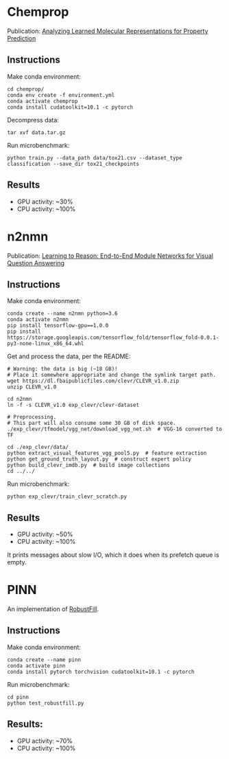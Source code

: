 # Chemprop

Publication: [Analyzing Learned Molecular Representations for Property Prediction](https://pubs.acs.org/doi/10.1021/acs.jcim.9b01076)

## Instructions

Make conda environment:

```
cd chemprop/
conda env create -f environment.yml
conda activate chemprop
conda install cudatoolkit=10.1 -c pytorch
```

Decompress data:
```
tar xvf data.tar.gz
```

Run microbenchmark:

```
python train.py --data_path data/tox21.csv --dataset_type classification --save_dir tox21_checkpoints
```

## Results

* GPU activity: ~30%
* CPU activity: ~100%

# n2nmn

Publication: [Learning to Reason: End-to-End Module Networks for Visual Question Answering](https://arxiv.org/abs/1704.05526)

## Instructions

Make conda environment:

```
conda create --name n2nmn python=3.6
conda activate n2nmn
pip install tensorflow-gpu==1.0.0
pip install https://storage.googleapis.com/tensorflow_fold/tensorflow_fold-0.0.1-py3-none-linux_x86_64.whl
```

Get and process the data, per the README:

```
# Warning: the data is big (~18 GB)!
# Place it somewhere appropriate and change the symlink target path.
wget https://dl.fbaipublicfiles.com/clevr/CLEVR_v1.0.zip
unzip CLEVR_v1.0

cd n2nmn
ln -f -s CLEVR_v1.0 exp_clevr/clevr-dataset

# Preprocessing.
# This part will also consume some 30 GB of disk space.
./exp_clevr/tfmodel/vgg_net/download_vgg_net.sh  # VGG-16 converted to TF

cd ./exp_clevr/data/
python extract_visual_features_vgg_pool5.py  # feature extraction
python get_ground_truth_layout.py  # construct expert policy
python build_clevr_imdb.py  # build image collections
cd ../../
```

Run microbenchmark:

```
python exp_clevr/train_clevr_scratch.py
```

## Results

* GPU activity: ~50%
* CPU activity: ~100%

It prints messages about slow I/O, which it does when its prefetch queue is empty.

# PINN

An implementation of [RobustFill](https://arxiv.org/abs/1703.07469).

## Instructions

Make conda environment:

```
conda create --name pinn
conda activate pinn
conda install pytorch torchvision cudatoolkit=10.1 -c pytorch
```

Run microbenchmark:

```
cd pinn
python test_robustfill.py
```

## Results:

* GPU activity: ~70%
* CPU activity: ~100%
